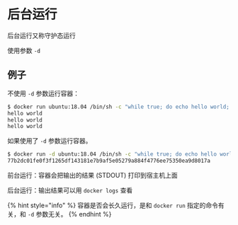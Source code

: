# 后台运行

后台运行又称守护态运行

使用参数 `-d`

## 例子

不使用 `-d` 参数运行容器：

```bash
$ docker run ubuntu:18.04 /bin/sh -c "while true; do echo hello world; sleep 1; done"
hello world
hello world
hello world
```

如果使用了 `-d` 参数运行容器。

```bash
$ docker run -d ubuntu:18.04 /bin/sh -c "while true; do echo hello world; sleep 1; done"
77b2dc01fe0f3f1265df143181e7b9af5e05279a884f4776ee75350ea9d8017a
```

前台运行：容器会把输出的结果 \(STDOUT\) 打印到宿主机上面

后台运行：输出结果可以用 `docker logs` 查看

{% hint style="info" %}
 容器是否会长久运行，是和 `docker run` 指定的命令有关，和 `-d` 参数无关。
{% endhint %}



